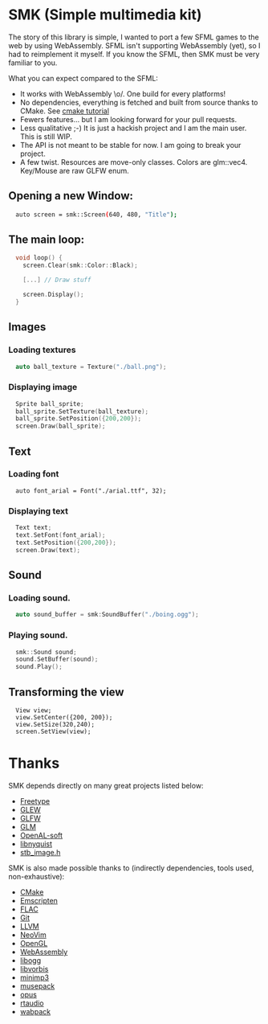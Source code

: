 # SMK (Simple multimedia kit)

The story of this library is simple, I wanted to port a few SFML games to the
web by using WebAssembly. SFML isn't supporting WebAssembly (yet), so I had to
reimplement it myself. If you know the SFML, then SMK must be very familiar to
you.

What you can expect compared to the SFML:
- It works with WebAssembly \o/. One build for every platforms!
- No dependencies, everything is fetched and built from source thanks to
  CMake. See [cmake tutorial](./doc/build_with_cmake.md)
- Fewers features... but I am looking forward for your pull requests.
- Less qualitative ;-) It is just a hackish project and I am the main user. This
  is still WIP.
- The API is not meant to be stable for now. I am going to break your project.
- A few twist. Resources are move-only classes. Colors are glm::vec4. Key/Mouse
  are raw GLFW enum.

## Opening a new Window:
~~~bash
  auto screen = smk::Screen(640, 480, "Title");
~~~

## The main loop:
~~~cpp
  void loop() {
    screen.Clear(smk::Color::Black);

    [...] // Draw stuff

    screen.Display();
  }
~~~

## Images

### Loading textures
~~~cpp
  auto ball_texture = Texture("./ball.png");
~~~

### Displaying image
~~~cpp
  Sprite ball_sprite;
  ball_sprite.SetTexture(ball_texture);
  ball_sprite.SetPosition({200,200});
  screen.Draw(ball_sprite);
~~~

## Text
### Loading font
~~~
  auto font_arial = Font("./arial.ttf", 32);
~~~

### Displaying text
~~~cpp
  Text text;
  text.SetFont(font_arial);
  text.SetPosition({200,200});
  screen.Draw(text);
~~~

## Sound

### Loading sound.
~~~cpp
  auto sound_buffer = smk:SoundBuffer("./boing.ogg");
~~~

### Playing sound.
~~~cpp
  smk::Sound sound;
  sound.SetBuffer(sound);
  sound.Play();
~~~

## Transforming the view
~~~
  View view;
  view.SetCenter({200, 200});
  view.SetSize(320,240);
  screen.SetView(view);
~~~

# Thanks

SMK depends directly on many great projects listed below:
- [Freetype](https://github.com/aseprite/freetype2)
- [GLEW](https://github.com/nigels-com/glew)
- [GLFW](https://github.com/glfw/glfw)
- [GLM](https://github.com/g-truc/glm)
- [OpenAL-soft](https://github.com/kcat/openal-soft)
- [libnyquist](https://github.com/ddiakopoulos/libnyquist)
- [stb_image.h](https://github.com/nothings/stb/blob/master/stb_image.h)


SMK is also made possible thanks to (indirectly dependencies, tools used, non-exhaustive):
 * [CMake](https://cmake.org/)
 * [Emscripten](https://github.com/kripken/emscripten)
 * [FLAC](https://github.com/xiph/flac)
 * [Git](https://git-scm.com/)
 * [LLVM](https://llvm.org/)
 * [NeoVim](https://neovim.io/)
 * [OpenGL](https://www.opengl.org/)
 * [WebAssembly](https://webassembly.org/)
 * [libogg](https://xiph.org/ogg/)
 * [libvorbis](https://www.xiph.org/vorbis/)
 * [minimp3](https://github.com/lieff/minimp3)
 * [musepack](https://github.com/ralph-irving/musepack)
 * [opus](https://github.com/xiph/opus)
 * [rtaudio](https://github.com/thestk/rtaudio)
 * [wabpack](dbry/WavPack)
